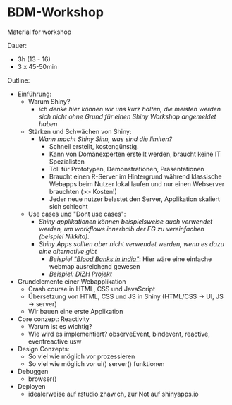 # BDM-Workshop
Material for workshop

Dauer: 
- 3h (13 - 16)
- 3 x 45-50min

Outline:
- Einführung:
  - Warum Shiny? 
    - *ich denke hier können wir uns kurz halten, die meisten werden sich nicht ohne Grund für einen Shiny Workshop angemeldet haben*
  - Stärken und Schwächen von Shiny: 
    - *Wann macht Shiny Sinn, was sind die limiten?*
      - Schnell erstellt, kostengünstig.
      - Kann von Domänexperten erstellt werden, braucht keine IT Spezialisten
      - Toll für Prototypen, Demonstrationen, Präsentationen
      - Braucht einen R-Server im Hintergrund während klassische Webapps beim Nutzer lokal laufen und nur einen Webserver brauchten (>> Kosten!)
      - Jeder neue nutzer belastet den Server, Applikation skaliert sich schlecht
  - Use cases und "Dont use cases": 
    - *Shiny applikationen können beispielsweise auch verwendet werden, um workflows innerhalb der FG zu vereinfachen (beispiel Nikkita).*
    - *Shiny Apps sollten aber nicht verwendet werden, wenn es dazu eine alternative gibt*
      - *Beispiel ["Blood Banks in India"](https://opndt.shinyapps.io/bloodbank_india/)*: Hier wäre eine einfache webmap ausreichend gewesen
      - *Beispiel: DiZH Projekt*
- Grundelemente einer Webapplikation
  - Crash course in HTML, CSS und JavaScript
  - Übersetzung von HTML, CSS und JS in Shiny (HTML/CSS → UI, JS → server)
  - Wir bauen eine erste Applikation
- Core conzept: Reactivity
  - Warum ist es wichtig?
  - Wie wird es implementiert? observeEvent, bindevent, reactive, eventreactive usw
- Design Conzepts: 
  - So viel wie möglich vor prozessieren
  - So viel wie möglich vor ui() server() funktionen
- Debuggen
  - browser()
- Deployen
  - idealerweise auf rstudio.zhaw.ch, zur Not auf shinyapps.io






